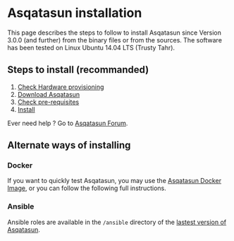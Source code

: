 # Asqatasun installation

This page describes the steps to follow to install Asqatasun since Version 3.0.0 
(and further) from the binary files or from the sources. The software has been 
tested on Linux Ubuntu 14.04 LTS (Trusty Tahr).

## Steps to install (recommanded)

1. [Check Hardware provisioning](Hardware_provisioning.md)
2. [Download Asqatasun](Download.md)
3. [Check pre-requisites](Pre-requisites.md)
4. [Install](Installation.md)

Ever need help ? Go to [Asqatasun Forum](http://forum.asqatasun.org).

## Alternate ways of installing

### Docker

If you want to quickly test Asqatasun, you may use the [Asqatasun Docker Image](../Docker/README.md), 
or you can follow the following full instructions.

### Ansible

Ansible roles are available in the `/ansible` directory of the [lastest version of Asqatasun](http://download.asqatasun.org/asqatasun-latest.tar.gz).


